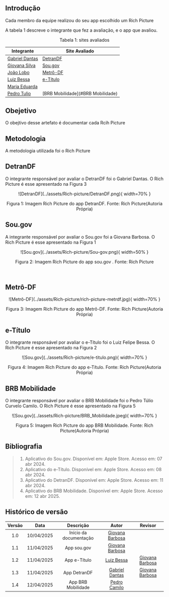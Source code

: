 ## Introdução

Cada membro da equipe realizou do seu app escolhido um Rich Picture

A tabela 1 descreve o integrante que fez a avaliação, e o app que avaliou.

<center>
    Tabela 1: sites avaliados

| Integrante                                     | Site Avaliado         |
| ---------------------------------------------- | --------------------- |
| [Gabriel Dantas](https://github.com/gbevi)     | [DetranDF](#detrandf) |
| [Giovana Silva](https://github.com/gio221)     | [Sou.gov](#sou.gov)   |
| [João Lobo](https://github.com/joaolobo10)     |   [Metrô-DF](#Metrô-DF)                    |
| [Luiz Bessa](https://github.com/lfelipebessa)  | [e-Título](#e-Título) |
| [Maria Eduarda](https://github.com/maaduh)     |                       |
| [Pedro Tulio](https://github.com/PedrooCamilo) |  [BRB Mobilidade](#BRB Mobilidade)                     |

</center>

## Obejetivo

O obejtivo desse artefato é documentar cada Rcih Picture

## Metodologia

A metodologia utilizada foi o Rich Picture

## DetranDF

O integrante responsável por avaliar o DetranDF foi o Gabriel Dantas. O Rich Picture é esse apresentado na Figura 3

<center>
![DetranDF](../assets/Rich-picture/DetranDF.png){ width=70% }
<div align="center" >
    <p> Figura 1: Imagem Rich Picture do app DetranDF. Fonte: Rich Picture(Autoria Própria)
    </p> 
</div>
</center>

## Sou.gov

A integrante responsável por avaliar o Sou.gov foi a Giovana Barbosa. O Rich Picture é esse apresentado na Figura 1

<center>
![Sou.gov](../assets/Rich-picture/Sou-gov.png){ width=50% }
<div align="center" >
    <p> Figura 2: Imagem Rich Picture do app sou.gov . Fonte: Rich Picture
    </p> 
</div>
</center>

<br>

## Metrô-DF

<center>
![Metrô-DF](../assets/Rich-picture/rich-picture-metrdf.jpg){ width=70% }
<div align="center" >
    <p> Figura 3: Imagem Rich Picture do app Metrô-DF. Fonte: Rich Picture(Autoria Própria)
    </p> 
</div>
</center>

## e-Título

O integrante responsável por avaliar o e-Título foi o Luiz Felipe Bessa. O Rich Picture é esse apresentado na Figura 2

<center>
![Sou.gov](../assets/Rich-picture/e-titulo.png){ width=70% }
<div align="center" >
    <p> Figura 4: Imagem Rich Picture do app e-Título. Fonte: Rich Picture(Autoria Própria)
    </p> 
</div>
</center>

## BRB Mobilidade

O integrante responsável por avaliar o BRB Mobilidade foi o Pedro Túlio Curvelo Camilo. O Rich Picture é esse apresentado na Figura 5

<center>
![Sou.gov](../assets/Rich-picture/BRB_Mobilidade.jpeg){ width=70% }
<div align="center" >
    <p> Figura 5: Imagem Rich Picture do app BRB Mobilidade. Fonte: Rich Picture(Autoria Própria)
    </p> 
</div>
</center>

## Bibliografia

> 1. Aplicativo do Sou.gov. Disponível em: Apple Store. Acesso em: 07 abr 2024.
> 2. Aplicativo do e-Título. Disponível em: Apple Store. Acesso em: 08 abr 2024.
> 3. Aplicativo do DetranDF. Disponível em: Apple Store. Acesso em: 11 abr 2024.
> 4. Aplicativo do BRB Mobilidade. Disponível em: Apple Store. Acesso em: 12 abr 2025.

## Histórico de versão

| Versão |    Data    |       Descrição        |                     Autor                     | Revisor |
| :----: | :--------: | :--------------------: | :-------------------------------------------: | :-----: |
|  1.0   | 10/04/2025 | Início da documentação | [Giovana Barbosa ](https://github.com/gio221) |      |
|  1.1   | 11/04/2025 |      App sou.gov       | [Giovana Barbosa ](https://github.com/gio221) |   |
|  1.2   | 11/04/2025 |      App e-Título      | [Luiz Bessa](https://github.com/lfelipebessa) |     [Giovana Barbosa](https://github.com/gio221)     |
|  1.3   | 11/04/2025 |      App DetranDF      |  [Gabriel Dantas](https://github.com/gbevi)   |     [Giovana Barbosa](https://github.com/gio221)     |
|  1.4   | 12/04/2025 |      App BRB Mobilidade      |  [Pedro Camilo](https://github.com/PedrooCamilo)   |          |
